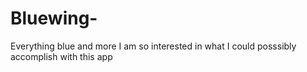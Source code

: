 # Bluewing-
Everything blue and more
I am so interested in what I could posssibly accomplish with this app

